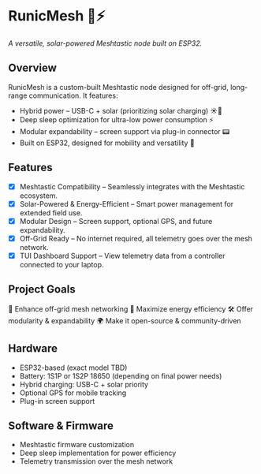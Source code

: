 # RunicMesh 🔮⚡

*A versatile, solar-powered Meshtastic node built on ESP32.*

## Overview

RunicMesh is a custom-built Meshtastic node designed for off-grid, long-range communication. It features:

- Hybrid power – USB-C + solar (prioritizing solar charging) ☀️🔋
- Deep sleep optimization for ultra-low power consumption ⚡
- Modular expandability – screen support via plug-in connector 📟
- Built on ESP32, designed for mobility and versatility 📡

## Features

- [X] Meshtastic Compatibility – Seamlessly integrates with the Meshtastic ecosystem.
- [X] Solar-Powered & Energy-Efficient – Smart power management for extended field use.
- [X] Modular Design – Screen support, optional GPS, and future expandability.
- [X] Off-Grid Ready – No internet required, all telemetry goes over the mesh network.
- [X] TUI Dashboard Support – View telemetry data from a controller connected to your laptop.

## Project Goals

📡 Enhance off-grid mesh networking
🔋 Maximize energy efficiency
🛠️ Offer modularity & expandability
🌍 Make it open-source & community-driven

## Hardware

- ESP32-based (exact model TBD)
- Battery: 1S1P or 1S2P 18650 (depending on final power needs)
- Hybrid charging: USB-C + solar priority
- Optional GPS for mobile tracking
- Plug-in screen support

## Software & Firmware

- Meshtastic firmware customization
- Deep sleep implementation for power efficiency
- Telemetry transmission over the mesh network
